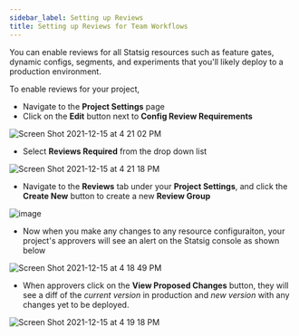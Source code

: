 ```yaml
---
sidebar_label: Setting up Reviews
title: Setting up Reviews for Team Workflows  
---
```


You can enable reviews for all Statsig resources such as feature gates, dynamic configs, segments, and experiments 
that you'll likely deploy to a production environment. 

To enable reviews for your project, 
 - Navigate to the **Project Settings** page 
 - Click on the **Edit** button next to **Config Review Requirements**

![Screen Shot 2021-12-15 at 4 21 02 PM](https://user-images.githubusercontent.com/1315028/146821144-2c95de68-683f-4490-877d-3c95204ad83c.png)

- Select **Reviews Required** from the drop down list

![Screen Shot 2021-12-15 at 4 21 18 PM](https://user-images.githubusercontent.com/1315028/146821381-6d845dfa-467a-40c7-8e8d-194e6761ca6b.png)

- Navigate to the **Reviews** tab under your **Project Settings**, and click the **Create New** button to create a new **Review Group**

![image](https://user-images.githubusercontent.com/1315028/146826405-0f9070f7-8aa4-4c10-8802-178bef5e1505.png)

- Now when you make any changes to any resource configuraiton, your project's approvers will see an alert on the Statsig console as shown below

![Screen Shot 2021-12-15 at 4 18 49 PM](https://user-images.githubusercontent.com/1315028/146821759-6bea509e-619a-402f-b532-2fd3bc4c3aa9.png)

- When approvers click on the **View Proposed Changes** button, they will see a diff of the *current version* in production and *new version* with any changes yet to be deployed.

![Screen Shot 2021-12-15 at 4 19 18 PM](https://user-images.githubusercontent.com/1315028/146821955-57fb8ca5-844c-45d8-8c19-280b5f196cc8.png)





